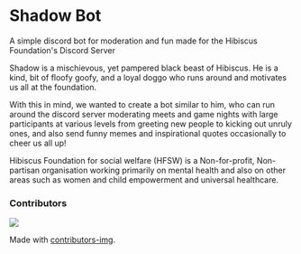 ﻿# Shadow Bot

A simple discord bot for moderation  and fun made for the Hibiscus Foundation's Discord Server

Shadow is a mischievous, yet pampered black beast of Hibiscus. He is a kind, bit of floofy goofy, and a loyal doggo who runs around and motivates us all at the foundation. 

With this in mind, we wanted to create a bot similar to him, who can run around the discord server moderating meets and game nights with large participants at various levels from greeting new people to kicking out unruly ones, and also send funny memes and inspirational quotes occasionally to cheer us all up! 

Hibiscus Foundation for social welfare (HFSW) is a Non-for-profit, Non-partisan organisation working primarily on mental health and also on other areas such as women and child empowerment and universal healthcare.

### Contributors

<a href="https://github.com/Hibiscus-Foundation/tobaccoexposed/graphs/contributors">
  <img src="https://contributors-img.web.app/image?repo=Hibiscus-Foundation/shadow_bot" />
</a>

Made with [contributors-img](https://contributors-img.web.app).
